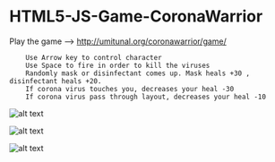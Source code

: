 # HTML5-JS-Game-CoronaWarrior

Play the game --> http://umitunal.org/coronawarrior/game/

        Use Arrow key to control character
        Use Space to fire in order to kill the viruses
        Randomly mask or disinfectant comes up. Mask heals +30 , disinfectant heals +20. 
        If corona virus touches you, decreases your heal -30
        If corona virus pass through layout, decreases your heal -10

![alt text](http://umitunal.org/wp-content/github/corona0.PNG)

![alt text](http://umitunal.org/wp-content/github/corona1.PNG)

![alt text](http://umitunal.org/wp-content/github/corona2.PNG)
